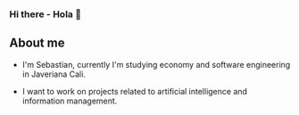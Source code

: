 ### Hi there - Hola 👋
## About me

- I'm Sebastian, currently I'm studying economy and software engineering in Javeriana Cali.

- I want to work on projects related to artificial intelligence and information management.

<!--
**Sebastian-Dow/Sebastian-Dow** is a ✨ _special_ ✨ repository because its `README.md` (this file) appears on your GitHub profile.

Here are some ideas to get you started:

- 🔭 I’m currently working on ...
- 🌱 I’m currently learning ...
- 👯 I’m looking to collaborate on ...
- 🤔 I’m looking for help with ...
- 💬 Ask me about ...
- 📫 How to reach me: ...
- 😄 Pronouns: ...
- ⚡ Fun fact: ...
-->
